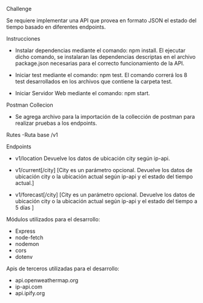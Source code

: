 Challenge

Se requiere implementar una API que provea en formato JSON el estado del tiempo basado en diferentes endpoints.

Instrucciones
- Instalar dependencias mediante el comando: npm install. El ejecutar dicho comando, se instalaran las dependencias descriptas en el archivo package.json necesarias para el correcto funcionamiento de la API.

- Iniciar test mediante el comando: npm test. El comando correrá los 8 test desarrollados en los archivos que contiene la carpeta test.

- Iniciar Servidor Web mediante el comando: npm start.

Postman Collecion
- Se agrega archivo para la importación de la collección de postman para realizar pruebas a los endpoints.

Rutes
    -Ruta base /v1

Endpoints
- v1/location
        Devuelve los datos de ubicación city según ip-api.

- v1/current[/city]
        [City es un parámetro opcional. Devuelve los datos de ubicación city o la ubicación actual según ip-api y el estado del tiempo actual.]

- v1/forecast[/city]
         [City es un parámetro opcional. Devuelve los datos de ubicación city o la ubicación actual según ip-api y el estado del tiempo a 5 días ]

Módulos utilizados para el desarrollo:
- Express
- node-fetch
- nodemon
- cors
- dotenv

Apis de terceros utilizadas para el desarrollo:
- api.openweathermap.org
- ip-api.com
- api.ipify.org
